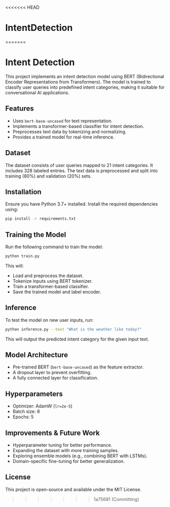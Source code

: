 <<<<<<< HEAD
# IntentDetection
=======
# Intent Detection

This project implements an intent detection model using BERT (Bidirectional Encoder Representations from Transformers). The model is trained to classify user queries into predefined intent categories, making it suitable for conversational AI applications.

## Features
- Uses `bert-base-uncased` for text representation.
- Implements a transformer-based classifier for intent detection.
- Preprocesses text data by tokenizing and normalizing.
- Provides a trained model for real-time inference.

## Dataset
The dataset consists of user queries mapped to 21 intent categories. It includes 328 labeled entries. The text data is preprocessed and split into training (80%) and validation (20%) sets.

## Installation
Ensure you have Python 3.7+ installed. Install the required dependencies using:

```bash
pip install -r requirements.txt
```

## Training the Model
Run the following command to train the model:

```bash
python train.py
```

This will:
- Load and preprocess the dataset.
- Tokenize inputs using BERT tokenizer.
- Train a transformer-based classifier.
- Save the trained model and label encoder.

## Inference
To test the model on new user inputs, run:

```bash
python inference.py --text "What is the weather like today?"
```

This will output the predicted intent category for the given input text.

## Model Architecture
- Pre-trained BERT (`bert-base-uncased`) as the feature extractor.
- A dropout layer to prevent overfitting.
- A fully connected layer for classification.

## Hyperparameters
- Optimizer: AdamW (`lr=2e-5`)
- Batch size: 8
- Epochs: 5

## Improvements & Future Work
- Hyperparameter tuning for better performance.
- Expanding the dataset with more training samples.
- Exploring ensemble models (e.g., combining BERT with LSTMs).
- Domain-specific fine-tuning for better generalization.

## License
This project is open-source and available under the MIT License.

>>>>>>> 1a75681 (Committing)
